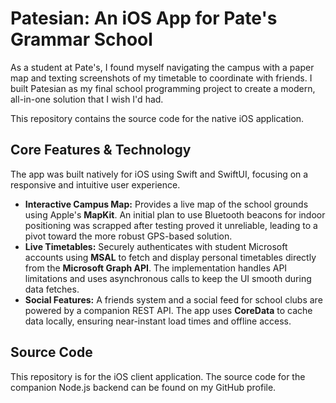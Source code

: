 # Patesian: An iOS App for Pate's Grammar School

As a student at Pate's, I found myself navigating the campus with a paper map and texting screenshots of my timetable to coordinate with friends. I built Patesian as my final school programming project to create a modern, all-in-one solution that I wish I'd had.

This repository contains the source code for the native iOS application.

## Core Features & Technology

The app was built natively for iOS using Swift and SwiftUI, focusing on a responsive and intuitive user experience.

* **Interactive Campus Map:** Provides a live map of the school grounds using Apple's **MapKit**. An initial plan to use Bluetooth beacons for indoor positioning was scrapped after testing proved it unreliable, leading to a pivot toward the more robust GPS-based solution.
* **Live Timetables:** Securely authenticates with student Microsoft accounts using **MSAL** to fetch and display personal timetables directly from the **Microsoft Graph API**. The implementation handles API limitations and uses asynchronous calls to keep the UI smooth during data fetches.
* **Social Features:** A friends system and a social feed for school clubs are powered by a companion REST API. The app uses **CoreData** to cache data locally, ensuring near-instant load times and offline access.

## Source Code

This repository is for the iOS client application. The source code for the companion Node.js backend can be found on my GitHub profile.
